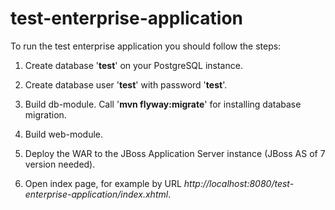 # test-enterprise-application
To run the test enterprise application you should follow the steps:

1. Create database '**test**' on your PostgreSQL instance.

2. Create database user '**test**' with password '**test**'.

3. Build db-module. Call '**mvn flyway:migrate**' for installing database migration.

4. Build web-module.

5. Deploy the WAR to the JBoss Application Server instance (JBoss AS of 7 version needed).

6. Open index page, for example by URL *http://localhost:8080/test-enterprise-application/index.xhtml*.
